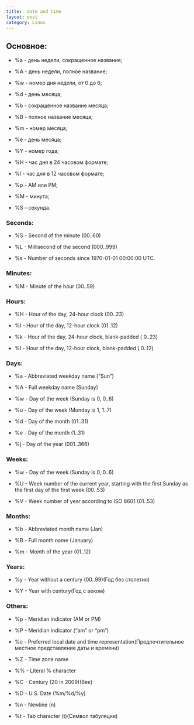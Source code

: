 ```yaml
---
title:  date and time
layout: post
category: Linux
---
```


## Основное:

- %a - день недели, сокращенное название;

- %A - день недели, полное название;

- %w - номер дня недели, от 0 до 6;

- %d - день месяца;

- %b - сокращенное название месяца;

- %B - полное название месяца;

- %m - номер месяца;

- %e - день месяца;

- %Y - номер года;

- %H - час дня в 24 часовом формате;

- %l - час дня в 12 часовом формате;

- %p - AM или PM;

- %M - минута;

- %S - секунда.

### Seconds:

- %S - Second of the minute (00..60)

- %L - Millisecond of the second (000..999)

- %s - Number of seconds since 1970-01-01 00:00:00 UTC.

### Minutes:

- %M - Minute of the hour (00..59)

### Hours:

- %H - Hour of the day, 24-hour clock (00..23)

- %I - Hour of the day, 12-hour clock (01..12)

- %k - Hour of the day, 24-hour clock, blank-padded ( 0..23)

- %l - Hour of the day, 12-hour clock, blank-padded ( 0..12)

### Days:

- %a - Abbreviated weekday name (“Sun”)

- %A - Full weekday name (Sunday)

- %w - Day of the week (Sunday is 0, 0..6)

- %u - Day of the week (Monday is 1, 1..7)

- %d - Day of the month (01..31)

- %e - Day of the month (1..31)

- %j - Day of the year (001..366)

### Weeks:

- %w - Day of the week (Sunday is 0, 0..6)

- %U - Week number of the current year, starting with the first Sunday as the first day of the first week (00..53)

- %V - Week number of year according to ISO 8601 (01..53)

### Months:

- %b - Abbreviated month name (Jan)

- %B - Full month name (January)

- %m - Month of the year (01..12)

### Years:

- %y - Year without a century (00..99)(Год без столетия)

- %Y - Year with century(Год с веком)

### Others:

- %p - Meridian indicator (AM or PM)

- %P - Meridian indicator (“am” or “pm”)

- %c - Preferred local date and time representation(Предпочтительное местное представление даты и времени)

- %Z - Time zone name

- %% - Literal % character

- %C - Century (20 in 2009)(Век)

- %D - U.S. Date (%m/%d/%y)

- %n - Newline (n)

- %t - Tab character (t)(Символ табуляции)

